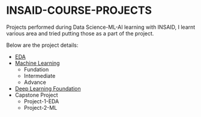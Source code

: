 # INSAID-COURSE-PROJECTS
Projects performed during Data Science-ML-AI learning with INSAID, I learnt various area and tried putting those as a part of the project. 

Below are the project details:

- [EDA](https://github.com/jmps967/INSAID-COURSE-PROJECTS/tree/main/EDA%20Project)
- [Machine Learning](https://github.com/jmps967/INSAID-COURSE-PROJECTS/tree/main/EDA%20Project)
    - Fundation
    - Intermediate
    - Advance
- [Deep Learning Foundation](https://github.com/jmps967/INSAID-COURSE-PROJECTS/tree/main/Deep%20Learning)
- Capstone Project
    - Project-1-EDA
    - Project-2-ML  
